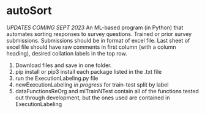 # autoSort
*UPDATES COMING SEPT 2023* An ML-based program (in Python) that automates sorting responses to survey questions. Trained or prior survey submissions. Submissions should be in format of excel file. Last sheet of excel file should have raw comments in first column (with a column heading), desired collation labels in the top row. 
1. Download files and save in one folder.
2. pip install or pip3 install each package listed in the .txt file
3. run the ExecutionLabeling.py file 
4. newExecutionLabeling *in progress* for train-test split by label
5. dataFunctionsReOrg and mlTrainNTest contain all of the functions tested out through development, but the ones used are contained in ExecutionLabeling 
